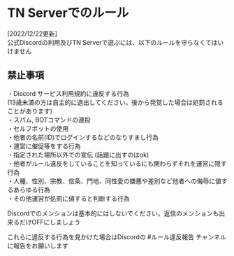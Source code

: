 # TN Serverでのルール
[2022/12/22更新]  
公式Discordの利用及びTN Serverで遊ぶには、以下のルールを守らなくてはいけません  
  
## 禁止事項
・Discord サービス利用規約に違反する行為  
(13歳未満の方は自主的に退出してください。後から発覚した場合は処罰されることがあります)  
・スパム, BOTコマンドの連投  
・セルフボットの使用  
・他者の名前(ID)でログインするなどのなりすまし行為  
・運営に催促等をする行為  
・指定された場所以外での宣伝 (話題に出すのはok)  
・他者がルール違反をしていることを知っているにも関わらずそれを運営に隠す行為  
・人種、性別、宗教、信条、門地、同性愛の嫌悪や差別など他者への侮辱に値するあらゆる行為  
・その他運営が処罰に値すると判断する行為  
  
Discordでのメンションは基本的にはしないでください。返信のメンションも出来るだけOFFにしましょう  
  
これらに違反する行為を見かけた場合はDiscordの #ルール違反報告 チャンネルに報告をお願いします  
